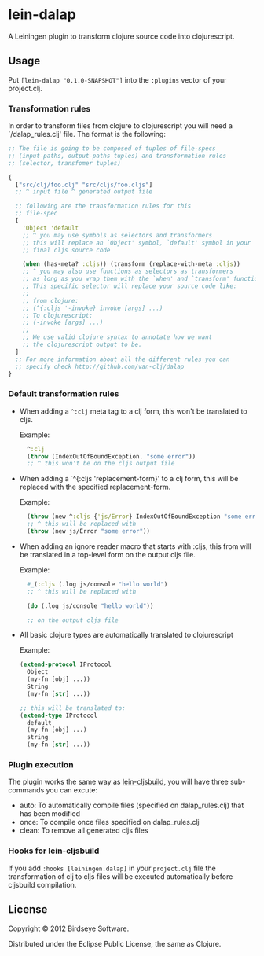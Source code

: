 # lein-dalap

A Leiningen plugin to transform clojure source code into
clojurescript.

## Usage

Put `[lein-dalap "0.1.0-SNAPSHOT"]` into the `:plugins` vector of your
project.clj.

### Transformation rules

In order to transform files from clojure to clojurescript you will need a `<project-root>/dalap_rules.clj' file. The format is the following:

```clojure
;; The file is going to be composed of tuples of file-specs
;; (input-paths, output-paths tuples) and transformation rules
;; (selector, transfomer tuples)

{
  ["src/clj/foo.clj" "src/cljs/foo.cljs"]
  ;; ^ input file ^ generated output file

  ;; following are the transformation rules for this
  ;; file-spec
  [
    'Object 'default
    ;; ^ you may use symbols as selectors and transformers
    ;; this will replace an `Object' symbol, `default' symbol in your
    ;; final cljs source code

    (when (has-meta? :cljs)) (transform (replace-with-meta :cljs))
    ;; ^ you may also use functions as selectors as transformers
    ;; as long as you wrap them with the `when' and `transform' functions.
    ;; This specific selector will replace your source code like:
    ;;
    ;; from clojure:
    ;; (^{:cljs '-invoke} invoke [args] ...)
    ;; To clojurescript:
    ;; (-invoke [args] ...)
    ;;
    ;; We use valid clojure syntax to annotate how we want
    ;; the clojurescript output to be.
  ]
  ;; For more information about all the different rules you can
  ;; specify check http://github.com/van-clj/dalap
}
```
### Default transformation rules

* When adding a `^:clj` meta tag to a clj form, this won't be
  translated to cljs.

  Example:

  ```clojure
    ^:clj
    (throw (IndexOutOfBoundException. "some error"))
    ;; ^ this won't be on the cljs output file
  ```

* When adding a `^{:cljs 'replacement-form}' to a clj form, this
  will be replaced with the specified replacement-form.

  Example:

  ```clojure
    (throw (new ^:cljs {'js/Error} IndexOutOfBoundException "some error"))
    ;; ^ this will be replaced with
    (throw (new js/Error "some error"))
  ```

* When adding an ignore reader macro that starts with :cljs, this
  from will be translated in a top-level form on the output cljs file.

  Example:

  ```clojure
    #_(:cljs (.log js/console "hello world")
    ;; ^ this will be replaced with

    (do (.log js/console "hello world"))

    ;; on the output cljs file
  ```

* All basic clojure types are automatically translated to clojurescript

  Example:

  ```clojure
  (extend-protocol IProtocol
    Object
    (my-fn [obj] ...))
    String
    (my-fn [str] ...))

  ;; this will be translated to:
  (extend-type IProtocol
    default
    (my-fn [obj] ...)
    string
    (my-fn [str] ...))
  ```

### Plugin execution

The plugin works the same way as [lein-cljsbuild](), you will have
three sub-commands you can excute:

* auto: To automatically compile files (specified on dalap_rules.clj)
  that has been modified
* once: To compile once files specified on dalap_rules.clj
* clean: To remove all generated cljs files

### Hooks for lein-cljsbuild

If you add `:hooks [leiningen.dalap]` in your `project.clj` file
the transformation of clj to cljs files will be executed automatically
before cljsbuild compilation.

## License

Copyright © 2012 Birdseye Software.

Distributed under the Eclipse Public License, the same as Clojure.

